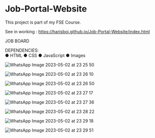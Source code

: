 # Job-Portal-Website
This project is part of my FSE Course.

See in working : https://harisboi.github.io/Job-Portal-Website/index.html

JOB BOARD    
  
DEPENDENCIES:  
●	HTML 
●	CSS 
●	JavaScript 
●	Images 
 
 ![WhatsApp Image 2023-05-02 at 23 25 50](https://user-images.githubusercontent.com/125253097/236448380-8aa260a0-5e8e-487c-8f26-0312501644ed.jpg)

![WhatsApp Image 2023-05-02 at 23 26 10](https://user-images.githubusercontent.com/125253097/236448418-ec0497fd-d001-4438-97eb-8d5508e4e954.jpg)

![WhatsApp Image 2023-05-02 at 23 26 50](https://user-images.githubusercontent.com/125253097/236448444-d9191559-294d-4c38-893d-d803af4d9d8e.jpg)

![WhatsApp Image 2023-05-02 at 23 27 17](https://user-images.githubusercontent.com/125253097/236448467-4f085ac5-d324-40d1-a5e7-cd1759a06354.jpg)

![WhatsApp Image 2023-05-02 at 23 27 36](https://user-images.githubusercontent.com/125253097/236448485-2d04daf9-b5a2-49da-b7a9-afc932eebab3.jpg)

![WhatsApp Image 2023-05-02 at 23 28 22](https://user-images.githubusercontent.com/125253097/236448505-7a8cbcf7-3c8d-4c2f-8a67-55bb197baeb7.jpg)

![WhatsApp Image 2023-05-02 at 23 29 18](https://user-images.githubusercontent.com/125253097/236448531-4530fbe8-c4a1-41f2-be52-35ee06a1a9df.jpg)

![WhatsApp Image 2023-05-02 at 23 29 51](https://user-images.githubusercontent.com/125253097/236448556-87a06429-6c27-4d14-927d-dfafd199d443.jpg)

